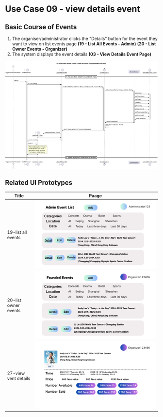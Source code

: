 # Use Case 09 - view details event

## Basic Course of Events
1. The organiser/administrator clicks the "Details" button for the event they want to view on list events page **(19 - List All Events - Admin)** **(20 - List Owner Events - Organizer)**
2. The system displays the event details **(03 - View Details Event Page)**

![Use Case Name - Basic Course of Events](/03-design/images/09-view-details-event.png)


## Related UI Prototypes
| Title| Paage|
| ---  | ---  |
| 19-list all events|![](/01-requirements/ui/19-list-all-events.png)
| 20-list owner events| ![](/01-requirements/ui/20-list-owner-events.png)
| 27-view vent details| ![](/01-requirements/ui/27-view-event-details.png)